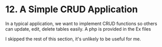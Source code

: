 # 12. A Simple CRUD Application

In a typical application, we want to implement CRUD functions so others can update, edit, delete tables easily. A php is provided in the Ex files

I skipped the rest of this section, it's unlikely to be useful for me.